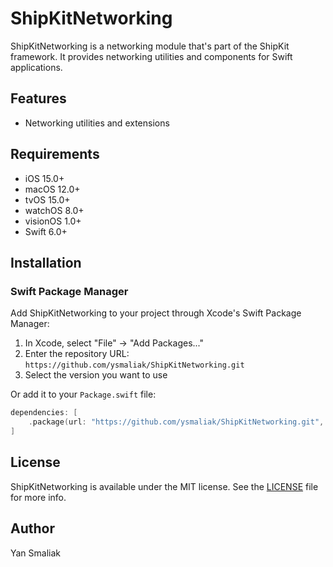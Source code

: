 # ShipKitNetworking

ShipKitNetworking is a networking module that's part of the ShipKit framework. It provides networking utilities and components for Swift applications.

## Features

- Networking utilities and extensions

## Requirements

- iOS 15.0+
- macOS 12.0+
- tvOS 15.0+
- watchOS 8.0+
- visionOS 1.0+
- Swift 6.0+

## Installation

### Swift Package Manager

Add ShipKitNetworking to your project through Xcode's Swift Package Manager:

1. In Xcode, select "File" → "Add Packages..."
2. Enter the repository URL: `https://github.com/ysmaliak/ShipKitNetworking.git`
3. Select the version you want to use

Or add it to your `Package.swift` file:
```swift
dependencies: [
    .package(url: "https://github.com/ysmaliak/ShipKitNetworking.git", from: "1.0.0")
]
```

## License

ShipKitNetworking is available under the MIT license. See the [LICENSE](LICENSE) file for more info.

## Author

Yan Smaliak
